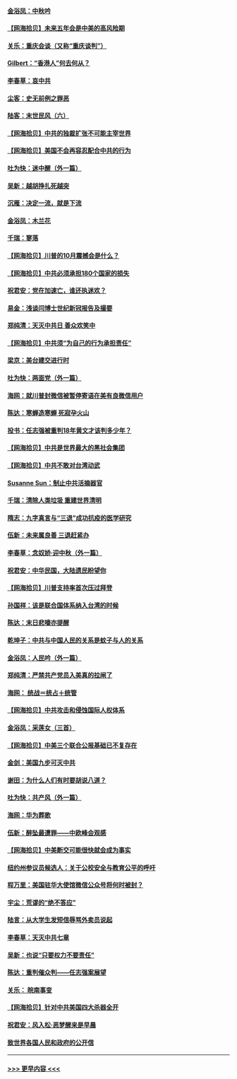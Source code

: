 #### [金浴凤：中秋吟](../pages/nsc993/n12441773.md?t=09301902) 
#### [【网海拾贝】未来五年会是中美的高风险期](../pages/nsc993/n12440760.md?t=09301902) 
#### [关乐：重庆会谈（又称“重庆谈判”）](../pages/nsc993/n12437525.md?t=09301902) 
#### [Gilbert：“香港人”何去何从？](../pages/nsc993/n12435894.md?t=09301902) 
#### [李春草：哀中共](../pages/nsc993/n12435874.md?t=09301902) 
#### [尘客：史无前例之罪恶](../pages/nsc993/n12435762.md?t=09301902) 
#### [陆客：末世民风（六）](../pages/nsc993/n12435354.md?t=09301902) 
#### [【网海拾贝】中共的独裁扩张不可能主宰世界](../pages/nsc993/n12435151.md?t=09301902) 
#### [【网海拾贝】美国不会再容忍配合中共的行为](../pages/nsc993/n12433808.md?t=09301902) 
#### [吐为快：迷中醒（外一篇）](../pages/nsc993/n12433585.md?t=09301902) 
#### [吴新：越胡挣扎死越突](../pages/nsc993/n12433562.md?t=09301902) 
#### [沉雁：决定一流，就是下流](../pages/nsc993/n12432128.md?t=09301902) 
#### [金浴凤：木兰花](../pages/nsc993/n12432124.md?t=09301902) 
#### [千瑞：寥落](../pages/nsc993/n12432071.md?t=09301902) 
#### [【网海拾贝】川普的10月震撼会是什么？](../pages/nsc993/n12431624.md?t=09301902) 
#### [【网海拾贝】中共必须承担180个国家的损失](../pages/nsc993/n12428893.md?t=09301902) 
#### [祝君安：党在加速亡，谁还执迷欢？](../pages/nsc993/n12428652.md?t=09301902) 
#### [易金：浅谈闫博士世纪新冠报告及撮要](../pages/nsc993/n12426822.md?t=09301902) 
#### [郑纯清：天灭中共日 善众欢笑中](../pages/nsc993/n12426784.md?t=09301902) 
#### [【网海拾贝】中共须“为自己的行为承担责任”](../pages/nsc993/n12426067.md?t=09301902) 
#### [梁京：美台建交进行时](../pages/nsc993/n12424066.md?t=09301902) 
#### [吐为快：两面党（外一篇）](../pages/nsc993/n12424043.md?t=09301902) 
#### [海网：就川普封微信被暂停寄语在美有良微信用户](../pages/nsc993/n12424021.md?t=09301902) 
#### [陈达：寒蝉造寒蝉 死寂孕火山](../pages/nsc993/n12423958.md?t=09301902) 
#### [投书：任志强被重判18年黄文才该判多少年？](../pages/nsc993/n12423672.md?t=09301902) 
#### [【网海拾贝】中共是世界最大的黑社会集团](../pages/nsc993/n12423543.md?t=09301902) 
#### [【网海拾贝】中共不敢对台湾动武](../pages/nsc993/n12421418.md?t=09301902) 
#### [Susanne Sun：制止中共活摘器官](../pages/nsc993/n12419654.md?t=09301902) 
#### [千瑞：清除人类垃圾 重建世界清明](../pages/nsc993/n12419414.md?t=09301902) 
#### [隋志：九字真言与“三退”成功抗疫的医学研究](../pages/nsc993/n12419248.md?t=09301902) 
#### [伍新：未来属良善 三退赶紧办](../pages/nsc993/n12418496.md?t=09301902) 
#### [李春草：念奴娇·迎中秋（外一篇）](../pages/nsc993/n12418465.md?t=09301902) 
#### [祝君安：中华民国，大陆遗民盼望你](../pages/nsc993/n12418089.md?t=09301902) 
#### [【网海拾贝】川普支持率首次压过拜登](../pages/nsc993/n12418050.md?t=09301902) 
#### [孙国祥：该是联合国体系纳入台湾的时候](../pages/nsc993/n12417369.md?t=09301902) 
#### [陈达：末日悲嚎亦提醒](../pages/nsc993/n12416736.md?t=09301902) 
#### [乾坤子：中共与中国人民的关系是蚊子与人的关系](../pages/nsc993/n12416632.md?t=09301902) 
#### [金浴凤：人民吟（外一篇）](../pages/nsc993/n12416567.md?t=09301902) 
#### [郑纯清：严禁共产党员入美真的拉闸了](../pages/nsc993/n12416550.md?t=09301902) 
#### [海网： 统战＝统占＋统管](../pages/nsc993/n12416404.md?t=09301902) 
#### [【网海拾贝】中共攻击和侵蚀国际人权体系](../pages/nsc993/n12416250.md?t=09301902) 
#### [金浴凤：采莲女（三首）](../pages/nsc993/n12415517.md?t=09301902) 
#### [【网海拾贝】中美三个联合公报基础已不复存在](../pages/nsc993/n12415054.md?t=09301902) 
#### [金剑：美国九步可灭中共](../pages/nsc993/n12413183.md?t=09301902) 
#### [谢田：为什么人们有时要胡说八道？](../pages/nsc993/n12411861.md?t=09301902) 
#### [吐为快：共产风（外一篇）](../pages/nsc993/n12411761.md?t=09301902) 
#### [海网：华为葬歌](../pages/nsc993/n12410381.md?t=09301902) 
#### [伍新：醉坠最遭罪——中欧峰会观感](../pages/nsc993/n12410364.md?t=09301902) 
#### [【网海拾贝】中美断交可能很快就会成为事实](../pages/nsc993/n12409495.md?t=09301902) 
#### [纽约州参议员候选人：关于公校安全与教育公平的呼吁](../pages/nsc993/n12409228.md?t=09301902) 
#### [程万里：美国驻华大使馆微信公众号将何时被封？](../pages/nsc993/n12407397.md?t=09301902) 
#### [宇尘：荒谬的“绝不答应”](../pages/nsc993/n12407360.md?t=09301902) 
#### [陆言：从大学生发短信辱骂外卖员说起](../pages/nsc993/n12407285.md?t=09301902) 
#### [李春草：天灭中共七章](../pages/nsc993/n12406988.md?t=09301902) 
#### [吴新：也说“只要权力不要责任”](../pages/nsc993/n12406966.md?t=09301902) 
#### [陈达：重判催众判——任志强案展望](../pages/nsc993/n12404540.md?t=09301902) 
#### [关乐： 皖南事变](../pages/nsc993/n12404288.md?t=09301902) 
#### [【网海拾贝】针对中共美国四大杀器全开](../pages/nsc993/n12404172.md?t=09301902) 
#### [祝君安：风入松‧恶梦醒来是早晨](../pages/nsc993/n12401953.md?t=09301902) 
#### [致世界各国人民和政府的公开信](../pages/nsc993/n12401824.md?t=09301902) 

----
#### [ >>> 更早内容 <<< ](../indexes/nsc993-earlier.md)
